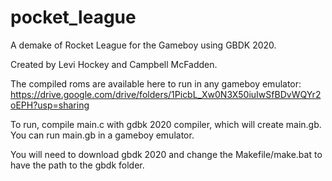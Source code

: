 # pocket_league
A demake of Rocket League for the Gameboy using GBDK 2020.

Created by Levi Hockey and Campbell McFadden.

The compiled roms are available here to run in any gameboy emulator:
https://drive.google.com/drive/folders/1PicbL_Xw0N3X50iuIwSfBDvWQYr2oEPH?usp=sharing

To run, compile main.c with gdbk 2020 compiler, which will create main.gb.
You can run main.gb in a gameboy emulator.

You will need to download gbdk 2020 and change the Makefile/make.bat to have the path to the gbdk folder.
